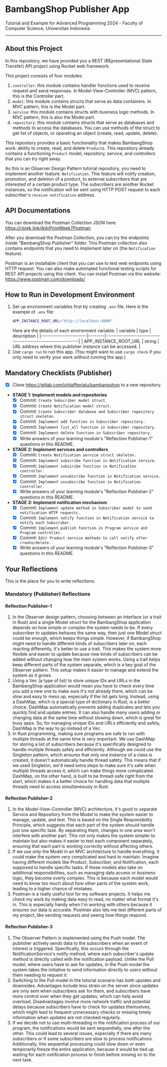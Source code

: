 # BambangShop Publisher App
Tutorial and Example for Advanced Programming 2024 - Faculty of Computer Science, Universitas Indonesia

---

## About this Project
In this repository, we have provided you a REST (REpresentational State Transfer) API project using Rocket web framework.

This project consists of four modules:
1.  `controller`: this module contains handler functions used to receive request and send responses.
    In Model-View-Controller (MVC) pattern, this is the Controller part.
2.  `model`: this module contains structs that serve as data containers.
    In MVC pattern, this is the Model part.
3.  `service`: this module contains structs with business logic methods.
    In MVC pattern, this is also the Model part.
4.  `repository`: this module contains structs that serve as databases and methods to access the databases.
    You can use methods of the struct to get list of objects, or operating an object (create, read, update, delete).

This repository provides a basic functionality that makes BambangShop work: ability to create, read, and delete `Product`s.
This repository already contains a functioning `Product` model, repository, service, and controllers that you can try right away.

As this is an Observer Design Pattern tutorial repository, you need to implement another feature: `Notification`.
This feature will notify creation, promotion, and deletion of a product, to external subscribers that are interested of a certain product type.
The subscribers are another Rocket instances, so the notification will be sent using HTTP POST request to each subscriber's `receive notification` address.

## API Documentations

You can download the Postman Collection JSON here: https://ristek.link/AdvProgWeek7Postman

After you download the Postman Collection, you can try the endpoints inside "BambangShop Publisher" folder.
This Postman collection also contains endpoints that you need to implement later on (the `Notification` feature).

Postman is an installable client that you can use to test web endpoints using HTTP request.
You can also make automated functional testing scripts for REST API projects using this client.
You can install Postman via this website: https://www.postman.com/downloads/

## How to Run in Development Environment
1.  Set up environment variables first by creating `.env` file.
    Here is the example of `.env` file:
    ```bash
    APP_INSTANCE_ROOT_URL="http://localhost:8000"
    ```
    Here are the details of each environment variable:
    | variable              | type   | description                                                |
    |-----------------------|--------|------------------------------------------------------------|
    | APP_INSTANCE_ROOT_URL | string | URL address where this publisher instance can be accessed. |
2.  Use `cargo run` to run this app.
    (You might want to use `cargo check` if you only need to verify your work without running the app.)

## Mandatory Checklists (Publisher)
-   [x] Clone https://gitlab.com/ichlaffterlalu/bambangshop to a new repository.
-   **STAGE 1: Implement models and repositories**
    -   [x] Commit: `Create Subscriber model struct.`
    -   [x] Commit: `Create Notification model struct.`
    -   [x] Commit: `Create Subscriber database and Subscriber repository struct skeleton.`
    -   [x] Commit: `Implement add function in Subscriber repository.`
    -   [x] Commit: `Implement list_all function in Subscriber repository.`
    -   [x] Commit: `Implement delete function in Subscriber repository.`
    -   [x] Write answers of your learning module's "Reflection Publisher-1" questions in this README.
-   **STAGE 2: Implement services and controllers**
    -   [x] Commit: `Create Notification service struct skeleton.`
    -   [x] Commit: `Implement subscribe function in Notification service.`
    -   [x] Commit: `Implement subscribe function in Notification controller.`
    -   [x] Commit: `Implement unsubscribe function in Notification service.`
    -   [x] Commit: `Implement unsubscribe function in Notification controller.`
    -   [x] Write answers of your learning module's "Reflection Publisher-2" questions in this README.
-   **STAGE 3: Implement notification mechanism**
    -   [x] Commit: `Implement update method in Subscriber model to send notification HTTP requests.`
    -   [x] Commit: `Implement notify function in Notification service to notify each Subscriber.`
    -   [x] Commit: `Implement publish function in Program service and Program controller.`
    -   [x] Commit: `Edit Product service methods to call notify after create/delete.`
    -   [x] Write answers of your learning module's "Reflection Publisher-3" questions in this README.

## Your Reflections
This is the place for you to write reflections:

### Mandatory (Publisher) Reflections

#### Reflection Publisher-1
1. In the Observer design pattern, choosing between an interface (or a trait in Rust) and a single Model struct for the BambangShop application depends on how simple or complex the system needs to be. If every subscriber to updates behaves the same way, then just one Model struct could be enough, which keeps things simple. However, if BambangShop might need to handle different kinds of subscribers later on, each reacting differently, it's better to use a trait. This makes the system more flexible and easier to update because new kinds of subscribers can be added without changing how the main system works. Using a trait helps keep different parts of the system separate, which is a key goal of the Observer pattern. This setup makes it easier to manage and extend the system as it grows.
2. Using a Vec (a type of list) to store unique IDs and URLs in the BambangShop application would mean you have to check every time you add a new one to make sure it's not already there, which can be slow and easy to mess up, especially if the list gets long. Instead, using a DashMap, which is a special type of dictionary in Rust, is a better choice. DashMap automatically prevents adding duplicates and lets you quickly find and update entries. It can also handle many users adding or changing data at the same time without slowing down, which is great for busy apps. So, for managing unique IDs and URLs efficiently and safely, DashMap is the way to go instead of a Vec.
3. In Rust programming, making sure programs are safe to run with multiple threads at the same time is very important. We use DashMap for storing a list of subscribers because it's specifically designed to handle multiple threads safely and efficiently. Although we could use the Singleton pattern, which ensures that only one instance of a class is created, it doesn't automatically handle thread safety. This means that if we used Singleton, we'd need extra steps to make sure it's safe when multiple threads access it, which can make things more complicated. DashMap, on the other hand, is built to be thread-safe right from the start, which makes it a better choice for handling data that multiple threads need to access simultaneously in Rust.

#### Reflection Publisher-2
1. In the Model-View-Controller (MVC) architecture, it's good to separate Service and Repository from the Model to make the system easier to manage, update, and test. This is based on the Single Responsibility Principle, which suggests that each part of the system should handle just one specific task. By separating them, changes in one area won't interfere with another part. This not only makes the system simpler to maintain but also makes it easier to test each component separately, ensuring that each part is working correctly without affecting others.
2. If we use only the Model in an MVC architecture to handle everything, it could make the system very complicated and hard to maintain. Imagine having different models like Product, Subscriber, and Notification, each supposed to handle specific tasks. If these models also take on additional responsibilities, such as managing data access or business logic, they become overly complex. This is because each model would need to know too much about how other parts of the system work, leading to a higher chance of mistakes.
3. Postman is a really useful tool for my software projects. It helps me check my work by making data easy to read, no matter what format it's in. This is especially handy when I'm working with others because it ensures our data is accurate. Postman also lets me test different parts of my project, like sending requests and seeing how things respond. 

#### Reflection Publisher-3
1. The Observer Pattern is implemented using the Push model. The publisher actively sends data to the subscribers when an event of interest is triggered. Specifically, this occurs through the NotificationService's notify method, where each subscriber's update method is directly called with the notification payload. Unlike the Pull model, where users have to ask for updates, in the Push model the system takes the initiative to send information directly to users without them needing to request it.
2. Switching to the Pull model in the tutorial scenario has both upsides and downsides. Advantages include less strain on the server since updates are only sent when subscribers ask for them, and subscribers have more control over when they get updates, which can help avoid overload. Disadvantages involve more network traffic and potential delays because subscribers have to check for updates themselves, which might lead to frequent unnecessary checks or missing timely information when updates are not checked regularly.
3. If we decide not to use multi-threading in the notification process of our program, the notifications would be sent sequentially, one after the other. This could lead to several issues, especially if there are many subscribers or if some subscribers are slow to process notifications. Additionally, this sequential processing could slow down or even temporarily freeze the entire application, because it would be tied up waiting for each notification process to finish before moving on to the next task.
